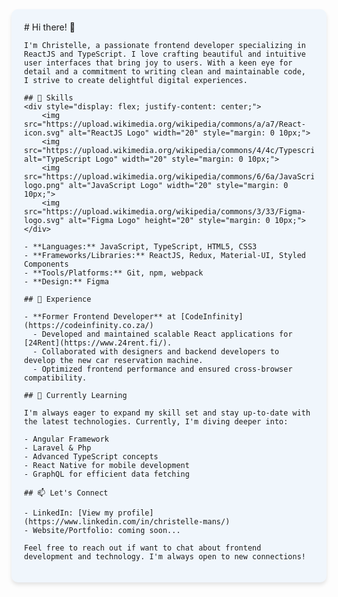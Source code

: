 <div style="
    background-color: #f0f6fc;
    padding: 20px;
    border-radius: 10px;
    box-shadow: 0 4px 6px rgba(0, 0, 0, 0.1);
    max-width: 600px;
    margin: auto;
">
    # Hi there! 👋

    I'm Christelle, a passionate frontend developer specializing in ReactJS and TypeScript. I love crafting beautiful and intuitive user interfaces that bring joy to users. With a keen eye for detail and a commitment to writing clean and maintainable code, I strive to create delightful digital experiences.

    ## 🚀 Skills
    <div style="display: flex; justify-content: center;">
        <img src="https://upload.wikimedia.org/wikipedia/commons/a/a7/React-icon.svg" alt="ReactJS Logo" width="20" style="margin: 0 10px;">
        <img src="https://upload.wikimedia.org/wikipedia/commons/4/4c/Typescript_logo_2020.svg" alt="TypeScript Logo" width="20" style="margin: 0 10px;">
        <img src="https://upload.wikimedia.org/wikipedia/commons/6/6a/JavaScript-logo.png" alt="JavaScript Logo" width="20" style="margin: 0 10px;">
        <img src="https://upload.wikimedia.org/wikipedia/commons/3/33/Figma-logo.svg" alt="Figma Logo" height="20" style="margin: 0 10px;">
    </div>

    - **Languages:** JavaScript, TypeScript, HTML5, CSS3
    - **Frameworks/Libraries:** ReactJS, Redux, Material-UI, Styled Components
    - **Tools/Platforms:** Git, npm, webpack
    - **Design:** Figma

    ## 💼 Experience

    - **Former Frontend Developer** at [CodeInfinity](https://codeinfinity.co.za/)
      - Developed and maintained scalable React applications for [24Rent](https://www.24rent.fi/).
      - Collaborated with designers and backend developers to develop the new car reservation machine.
      - Optimized frontend performance and ensured cross-browser compatibility.
      
    ## 🌱 Currently Learning

    I'm always eager to expand my skill set and stay up-to-date with the latest technologies. Currently, I'm diving deeper into:

    - Angular Framework
    - Laravel & Php 
    - Advanced TypeScript concepts
    - React Native for mobile development
    - GraphQL for efficient data fetching

    ## 📫 Let's Connect

    - LinkedIn: [View my profile](https://www.linkedin.com/in/christelle-mans/)
    - Website/Portfolio: coming soon...

    Feel free to reach out if want to chat about frontend development and technology. I'm always open to new connections!
</div>
